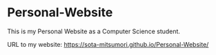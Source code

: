 # Personal-Website
This is my Personal Website as a Computer Science student.

URL to my website:
https://sota-mitsumori.github.io/Personal-Website/
